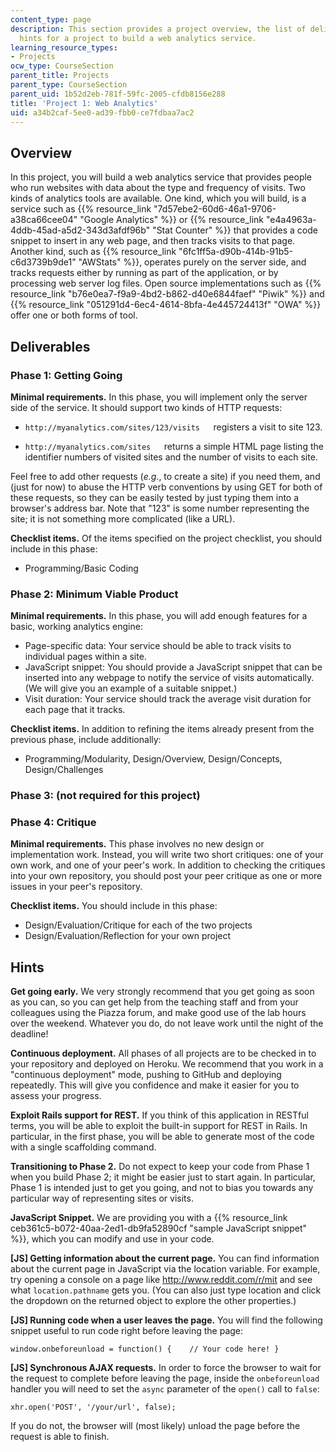 ```yaml
---
content_type: page
description: This section provides a project overview, the list of deliverables, and
  hints for a project to build a web analytics service.
learning_resource_types:
- Projects
ocw_type: CourseSection
parent_title: Projects
parent_type: CourseSection
parent_uid: 1b52d2eb-781f-59fc-2005-cfdb8156e288
title: 'Project 1: Web Analytics'
uid: a34b2caf-5ee0-ad39-fbb0-ce7fdbaa7ac2
---
```


Overview
--------

In this project, you will build a web analytics service that provides people who run websites with data about the type and frequency of visits. Two kinds of analytics tools are available. One kind, which you will build, is a service such as {{% resource_link "7d57ebe2-60d6-46a1-9706-a38ca66cee04" "Google Analytics" %}} or {{% resource_link "e4a4963a-4ddb-45ad-a5d2-343d3afdf96b" "Stat Counter" %}} that provides a code snippet to insert in any web page, and then tracks visits to that page. Another kind, such as {{% resource_link "6fc1ff5a-d90b-414b-91b5-c6d3739b9de1" "AWStats" %}}, operates purely on the server side, and tracks requests either by running as part of the application, or by processing web server log files. Open source implementations such as {{% resource_link "b76e0ea7-f9a9-4bd2-b862-d40e6844faef" "Piwik" %}} and {{% resource_link "051291d4-6ec4-4614-8bfa-4e445724413f" "OWA" %}} offer one or both forms of tool.

Deliverables
------------

### Phase 1: Getting Going

**Minimal requirements.** In this phase, you will implement only the server side of the service. It should support two kinds of HTTP requests:

*   `http://myanalytics.com/sites/123/visits  
    `registers a visit to site 123.

*   `http://myanalytics.com/sites  
    `returns a simple HTML page listing the identifier numbers of visited sites and the number of visits to each site.

Feel free to add other requests (_e.g_., to create a site) if you need them, and (just for now) to abuse the HTTP verb conventions by using GET for both of these requests, so they can be easily tested by just typing them into a browser's address bar. Note that "123" is some number representing the site; it is not something more complicated (like a URL).

**Checklist items.** Of the items specified on the project checklist, you should include in this phase:

*   Programming/Basic Coding

### Phase 2: Minimum Viable Product

**Minimal requirements.** In this phase, you will add enough features for a basic, working analytics engine:

*   Page-specific data: Your service should be able to track visits to individual pages within a site.
*   JavaScript snippet: You should provide a JavaScript snippet that can be inserted into any webpage to notify the service of visits automatically. (We will give you an example of a suitable snippet.)
*   Visit duration: Your service should track the average visit duration for each page that it tracks.

**Checklist items.** In addition to refining the items already present from the previous phase, include additionally:

*   Programming/Modularity, Design/Overview, Design/Concepts, Design/Challenges

### Phase 3: (not required for this project)

### Phase 4: Critique

**Minimal requirements.** This phase involves no new design or implementation work. Instead, you will write two short critiques: one of your own work, and one of your peer's work. In addition to checking the critiques into your own repository, you should post your peer critique as one or more issues in your peer's repository.

**Checklist items.** You should include in this phase:

*   Design/Evaluation/Critique for each of the two projects
*   Design/Evaluation/Reflection for your own project

Hints
-----

**Get going early.** We very strongly recommend that you get going as soon as you can, so you can get help from the teaching staff and from your colleagues using the Piazza forum, and make good use of the lab hours over the weekend. Whatever you do, do not leave work until the night of the deadline!

**Continuous deployment.** All phases of all projects are to be checked in to your repository and deployed on Heroku. We recommend that you work in a "continuous deployment" mode, pushing to GitHub and deploying repeatedly. This will give you confidence and make it easier for you to assess your progress.

**Exploit Rails support for REST.** If you think of this application in RESTful terms, you will be able to exploit the built-in support for REST in Rails. In particular, in the first phase, you will be able to generate most of the code with a single scaffolding command.

**Transitioning to Phase 2.** Do not expect to keep your code from Phase 1 when you build Phase 2; it might be easier just to start again. In particular, Phase 1 is intended just to get you going, and not to bias you towards any particular way of representing sites or visits.

**JavaScript Snippet.** We are providing you with a {{% resource_link ceb361c5-b072-40aa-2ed1-db9fa52890cf "sample JavaScript snippet" %}}, which you can modify and use in your code.

**\[JS\] Getting information about the current page.** You can find information about the current page in JavaScript via the location variable. For example, try opening a console on a page like http://www.reddit.com/r/mit and see what `location.pathname` gets you. (You can also just type location and click the dropdown on the returned object to explore the other properties.)

**\[JS\] Running code when a user leaves the page.** You will find the following snippet useful to run code right before leaving the page:

```
window.onbeforeunload = function() {    // Your code here! }
```

**\[JS\] Synchronous AJAX requests.** In order to force the browser to wait for the request to complete before leaving the page, inside the `onbeforeunload` handler you will need to set the `async` parameter of the `open()` call to `false`:

`xhr.open('POST', '/your/url', false);`

If you do not, the browser will (most likely) unload the page before the request is able to finish.